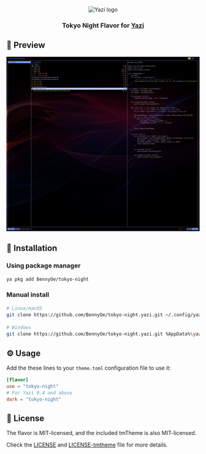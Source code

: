<div align="center">
  <img src="https://github.com/sxyazi/yazi/blob/main/assets/logo.png?raw=true" alt="Yazi logo" width="20%">
</div>

<h3 align="center">
	Tokyo Night Flavor for <a href="https://github.com/sxyazi/yazi">Yazi</a>
</h3>

## 👀 Preview

<img src="preview.png" width="600" />

## 🎨 Installation

### Using package manager

```bash
ya pkg add BennyOe/tokyo-night
```

### Manual install

```bash
# Linux/macOS
git clone https://github.com/BennyOe/tokyo-night.yazi.git ~/.config/yazi/flavors/tokyo-night.yazi

# Windows
git clone https://github.com/BennyOe/tokyo-night.yazi.git %AppData%\yazi\config\flavors\tokyo-night.yazi
```

## ⚙️ Usage

Add the these lines to your `theme.toml` configuration file to use it:


```toml
[flavor]
use = "tokyo-night"
# For Yazi 0.4 and above
dark = "tokyo-night"
```

## 📜 License

The flavor is MIT-licensed, and the included tmTheme is also MIT-licensed.

Check the [LICENSE](LICENSE) and [LICENSE-tmtheme](LICENSE-tmtheme) file for more details.
